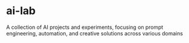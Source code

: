 # ai-lab
A collection of AI projects and experiments, focusing on prompt engineering, automation, and creative solutions across various domains
